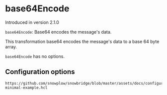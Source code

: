 # base64Encode

Introduced in version 2.1.0

`base64Encode`: Base64 encodes the message's data.

This transformation base64 encodes the message's data to a base 64 byte array.

`base64Encode` has no options.

## Configuration options

```hcl reference
https://github.com/snowplow/snowbridge/blob/master/assets/docs/configuration/transformations/builtin/base64Encode-minimal-example.hcl
```
